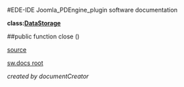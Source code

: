 #EDE-IDE Joomla_PDEngine_plugin
software documentation

**class:[DataStorage](../DataStorage.md)**



##public function close () 


[source](../../../site/joomlaFrameworkInterface.php)

[sw.docs root](../)

*created by documentCreator*

